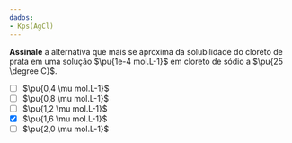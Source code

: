 ```yaml
---
dados:
- Kps(AgCl)
---
```


**Assinale** a alternativa que mais se aproxima da solubilidade do cloreto de prata em uma solução $\pu{1e-4 mol.L-1}$ em cloreto de sódio a $\pu{25 \degree C}$.

- [ ] $\pu{0,4 \mu mol.L-1}$
- [ ] $\pu{0,8 \mu mol.L-1}$
- [ ] $\pu{1,2 \mu mol.L-1}$
- [x] $\pu{1,6 \mu mol.L-1}$
- [ ] $\pu{2,0 \mu mol.L-1}$